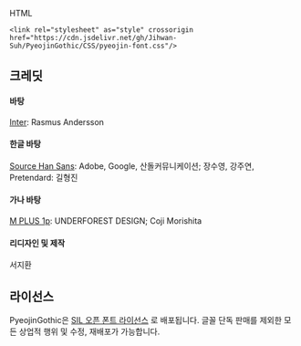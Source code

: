HTML
```
<link rel="stylesheet" as="style" crossorigin href="https://cdn.jsdelivr.net/gh/Jihwan-Suh/PyeojinGothic/CSS/pyeojin-font.css"/>
```


## 크레딧
#### 바탕<br/>
[Inter](https://github.com/rsms/inter): Rasmus Andersson

#### 한글 바탕<br/>
[Source Han Sans](https://github.com/adobe-fonts/source-han-sans): Adobe, Google, 산돌커뮤니케이션; 장수영, 강주연, Pretendard: 길형진

#### 가나 바탕<br/>
[M PLUS 1p](https://github.com/coz-m/MPLUS_FONTS): UNDERFOREST DESIGN; Coji Morishita

#### 리디자인 및 제작<br/>
서지환

## 라이선스
PyeojinGothic은 [SIL 오픈 폰트 라이선스](https://openfontlicense.org/) 로 배포됩니다. 글꼴 단독 판매를 제외한 모든 상업적 행위 및 수정, 재배포가 가능합니다.
